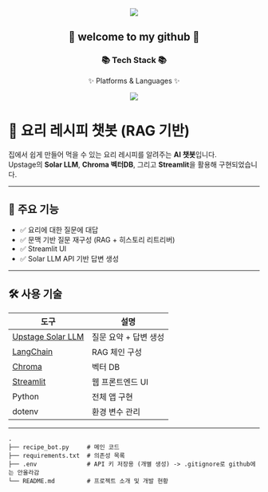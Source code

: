 <div align=center>
<img src="https://capsule-render.vercel.app/api?type=waving&color=auto&height=200&section=header&text=first_project&fontSize=90" />
</div>
	<div align=center>
		<h2>🌱 welcome to my github 🌱</h2>
		<h3>📚 Tech Stack 📚</h3>
		<p>✨ Platforms & Languages ✨</p>
	</div>

<div align="center">
	<img src="https://img.shields.io/badge/python-007396?style=flat&logo=python&logoColor=white" />
</div>

# 🍳 요리 레시피 챗봇 (RAG 기반)

집에서 쉽게 만들어 먹을 수 있는 요리 레시피를 알려주는 **AI 챗봇**입니다.  
Upstage의 **Solar LLM**, **Chroma 벡터DB**, 그리고 **Streamlit**을 활용해 구현되었습니다.

---

## 🧠 주요 기능

- ✅ 요리에 대한 질문에 대답
- ✅ 문맥 기반 질문 재구성 (RAG + 히스토리 리트리버)
- ✅ Streamlit UI
- ✅ Solar LLM API 기반 답변 생성

---

## 🛠️ 사용 기술

| 도구 | 설명 |
|------|------|
| [Upstage Solar LLM](https://docs.upstage.ai) | 질문 요약 + 답변 생성 |
| [LangChain](https://docs.langchain.com) | RAG 체인 구성 |
| [Chroma](https://docs.trychroma.com) | 벡터 DB |
| [Streamlit](https://streamlit.io) | 웹 프론트엔드 UI |
| Python | 전체 앱 구현 |
| dotenv | 환경 변수 관리 |

---

```
.
├── recipe_bot.py     # 메인 코드
├── requirements.txt  # 의존성 목록
├── .env              # API 키 저장용 (개별 생성) -> .gitignore로 github에는 안올라감 
└── README.md         # 프로젝트 소개 및 개발 현황
```